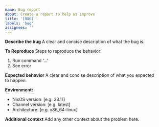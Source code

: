 ```yaml
---
name: Bug report
about: Create a report to help us improve
title: '[BUG] '
labels: 'bug'
assignees: ''
---
```


**Describe the bug**
A clear and concise description of what the bug is.

**To Reproduce**
Steps to reproduce the behavior:
1. Run command '...'
2. See error

**Expected behavior**
A clear and concise description of what you expected to happen.

**Environment:**
- NixOS version: [e.g. 23.11]
- Channel version: [e.g. latest]
- Architecture: [e.g. x86_64-linux]

**Additional context**
Add any other context about the problem here.

